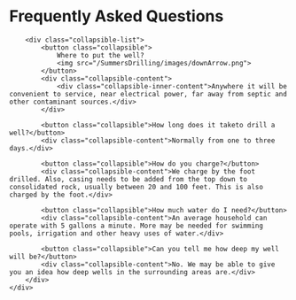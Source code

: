 <script src="{{ '/js/collapsible.js?v=' | append: site.github.build_revision | relative_url }}"></script>

<div id="root">
    <div id="faq">
        <h1 class="faq-header">Frequently Asked Questions</h1>

        <div class="collapsible-list">
            <button class="collapsible">
                Where to put the well?
                <img src="/SummersDrilling/images/downArrow.png">
            </button>
            <div class="collapsible-content">
                <div class="collapsible-inner-content">Anywhere it will be convenient to service, near electrical power, far away from septic and other contaminant sources.</div>
            </div>

            <button class="collapsible">How long does it taketo drill a well?</button>
            <div class="collapsible-content">Normally from one to three days.</div>

            <button class="collapsible">How do you charge?</button>
            <div class="collapsible-content">We charge by the foot drilled. Also, casing needs to be added from the top down to consolidated rock, usually between 20 and 100 feet. This is also charged by the foot.</div>

            <button class="collapsible">How much water do I need?</button>
            <div class="collapsible-content">An average household can operate with 5 gallons a minute. More may be needed for swimming pools, irrigation and other heavy uses of water.</div>

            <button class="collapsible">Can you tell me how deep my well will be?</button>
            <div class="collapsible-content">No. We may be able to give you an idea how deep wells in the surrounding areas are.</div>
        </div>
    </div>
</div>